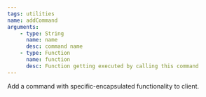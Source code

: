 ```yaml
---
tags: utilities
name: addCommand
arguments:
    - type: String
      name: name
      desc: command name
    - type: Function
      name: function
      desc: Function getting executed by calling this command
---
```


Add a command with specific-encapsulated functionality to client.